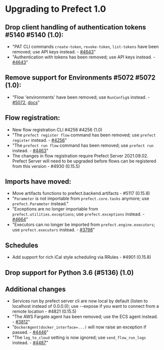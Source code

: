 # Upgrading to Prefect 1.0

## Drop client handling of authentication tokens #5140 #5140 (1.0):
- "PAT CLI commands `create-token`, `revoke-token`, `list-tokens` have been removed; use API keys instead. - [#4643](https://github.com/PrefectHQ/prefect/pull/4643)"
- "Authentication with tokens has been removed; use API keys instead. - [#4643](https://github.com/PrefectHQ/prefect/pull/4643)"

## Remove support for Environments #5072 #5072 (1.0):
- "Flow 'environments' have been removed; use `RunConfig`s instead. - [#5072](https://github.com/PrefectHQ/prefect/pull/5072), [docs](https://docs.prefect.io/orchestration/flow_config/upgrade.html)"

## Flow registration:
- New flow registration CLI #4256 #4256 (1.0)
- "The `prefect register flow` command has been removed; use `prefect register` instead. - [#4256](https://github.com/PrefectHQ/prefect/pull/4256)"
- "The `prefect run flow` command has been removed; use `prefect run` instead. - [#4463](https://github.com/PrefectHQ/prefect/pull/4463)"
- The changes in flow registration require Prefect Server 2021.09.02. Prefect Server will need to be upgraded before flows can be registered from this version - #4930 (0.15.5)

## Imports have moved:
- Move artifacts functions to prefect.backend.artifacts - #5117 (0.15.8)
- "`Parameter` is not importable from `prefect.core.tasks` anymore; use `prefect.Parameter` instead."
- "Exceptions are no longer importable from `prefect.utilities.exceptions`; use `prefect.exceptions` instead. - [#4664](https://github.com/PrefectHQ/prefect/pull/4664)"
- "Executors can no longer be imported from `prefect.engine.executors`; use `prefect.executors` instead. - [#3798](https://github.com/PrefectHQ/prefect/pull/3798)"

## Schedules
- Add support for rich iCal style scheduling via RRules - #4901 (0.15.8)

## Drop support for Python 3.6 (#5136) (1.0)

## Additional changes

- Services run by prefect server cli are now local by default (listen to localhost instead of 0.0.0.0); use --expose if you want to connect from a remote location - #4821 (0.15.5)
- "The AWS Fargate agent has been removed; use the ECS agent instead. - [#3812](https://github.com/PrefectHQ/prefect/pull/3812)"
- "`DockerAgent(docker_interface=...)` will now raise an exception if passed. - [#4446](https://github.com/PrefectHQ/prefect/pull/4446)"
- "The `log_to_cloud` setting is now ignored; use `send_flow_run_logs` instead. - [#4487](https://github.com/PrefectHQ/prefect/pull/4487)"